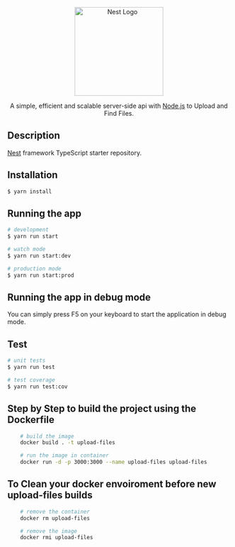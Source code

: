 <p align="center">
  <a href="http://nestjs.com/" target="blank"><img src="https://nestjs.com/img/logo-small.svg" width="200" alt="Nest Logo" /></a>
</p>

[circleci-image]: https://img.shields.io/circleci/build/github/nestjs/nest/master?token=abc123def456
[circleci-url]: https://circleci.com/gh/nestjs/nest

  <p align="center">A simple, efficient and scalable server-side api with <a href="http://nodejs.org" target="_blank">Node.js</a> to Upload and Find Files.</p>

## Description

[Nest](https://github.com/nestjs/nest) framework TypeScript starter repository.

## Installation

```bash
$ yarn install
```

## Running the app

```bash
# development
$ yarn run start

# watch mode
$ yarn run start:dev

# production mode
$ yarn run start:prod
```

## Running the app in debug mode

You can simply press F5 on your keyboard to start the application in debug mode.

## Test

```bash
# unit tests
$ yarn run test

# test coverage
$ yarn run test:cov
```

## Step by Step to build the project using the Dockerfile
```bash
    # build the image
    docker build . -t upload-files

    # run the image in container
    docker run -d -p 3000:3000 --name upload-files upload-files
```

## To Clean your docker envoiroment before new upload-files builds
```bash
    # remove the container  
    docker rm upload-files

    # remove the image
    docker rmi upload-files
```
